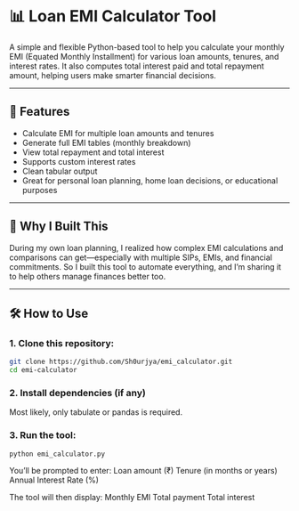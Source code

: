 # 📊 Loan EMI Calculator Tool

A simple and flexible Python-based tool to help you calculate your monthly EMI (Equated Monthly Installment) for various loan amounts, tenures, and interest rates. It also computes total interest paid and total repayment amount, helping users make smarter financial decisions.

---

## 🚀 Features

- Calculate EMI for multiple loan amounts and tenures
- Generate full EMI tables (monthly breakdown)
- View total repayment and total interest
- Supports custom interest rates
- Clean tabular output
- Great for personal loan planning, home loan decisions, or educational purposes

---

## 📌 Why I Built This

During my own loan planning, I realized how complex EMI calculations and comparisons can get—especially with multiple SIPs, EMIs, and financial commitments. So I built this tool to automate everything, and I’m sharing it to help others manage finances better too.

---

## 🛠️ How to Use

### 1. Clone this repository:

```bash
git clone https://github.com/Sh0urjya/emi_calculator.git
cd emi-calculator
```
### 2. Install dependencies (if any)
Most likely, only tabulate or pandas is required.

### 3. Run the tool:
```bash
python emi_calculator.py
```
You’ll be prompted to enter:
Loan amount (₹)
Tenure (in months or years)
Annual Interest Rate (%)

The tool will then display:
Monthly EMI
Total payment
Total interest

